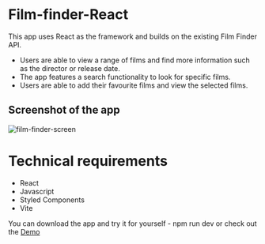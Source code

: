 # Film-finder-React

This app uses React as the framework and builds on the existing Film Finder API.

- Users are able to view a range of films and find more information such as the director or release date.
- The app features a search functionality to look for specific films.
- Users are able to add their favourite films and view the selected films. 

## Screenshot of the app

![film-finder-screen](https://github.com/lamptissue/Film-finder-React/assets/79291013/80b8db96-7e88-4cf5-895e-71d4427a36ec)


# Technical requirements
- React
- Javascript
- Styled Components
- Vite

You can download the app and try it for yourself - npm run dev or check out the [Demo](https://film-finder-react.netlify.app/)
